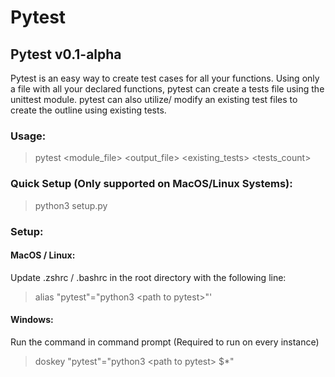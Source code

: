 # Pytest

## Pytest v0.1-alpha

Pytest is an easy way to create test cases for all your functions.
Using only a file with all your declared functions, pytest can create a tests
file using the unittest module. pytest can also utilize/ modify an existing
test files to create the outline using existing tests.

### Usage:
> pytest <module_file> <output_file> <existing_tests> <tests_count>

### Quick Setup (Only supported on MacOS/Linux Systems):
> python3 setup.py

### Setup:
#### MacOS / Linux:
Update .zshrc / .bashrc in the root directory with the following line:
> alias "pytest"="python3 \<path to pytest>"'
#### Windows:
Run the command in command prompt (Required to run on every instance)
> doskey "pytest"="python3 \<path to pytest> $*"
